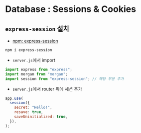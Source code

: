 # Database : Sessions & Cookies

## `express-session` 설치

- [npm: express-session](https://www.npmjs.com/package/express-session)

```bash
npm i express-session
```

- `server.js`에서 import

```javascript
import express from "express";
import morgan from "morgan";
import session from "express-session"; // 해당 부분 추가
```

- `server.js`에서 router 위에 세션 추가

```javascript
app.use(
  session({
    secret: "Hello!",
    resave: true,
    saveUninitialized: true,
  }),
);
```
